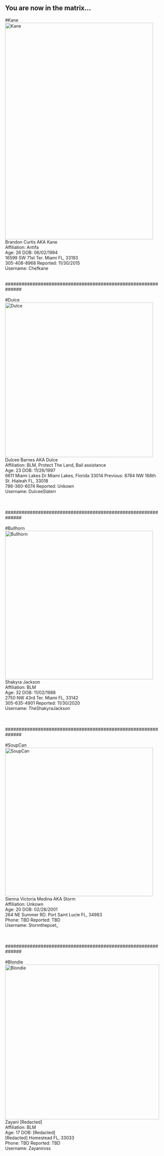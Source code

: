 ## You are now in the matrix...

#Kane
<br>
<img src="https://i.postimg.cc/j5VxtkSF/bc.jpg" alt="Kane" width="480" height="700">
<br>
Brandon Curtis AKA Kane
<br>
Affiliation: Antifa
<br>
Age: 26 DOB: 06/02/1994
<br>
16599 SW 71st Ter. Miami FL, 33193 
<br>
305-408-8968 Reported: 11/30/2015
<br>
Username: Chefkane
<br>
<br>
<br>
##############################################################
<br>
<br>
#Dulce
<br>
<img src="https://i.postimg.cc/JzbRr5S6/db.jpg" alt="Dulce" width="480" height="500">
<br>
Dulcee Barnes AKA Dulce
<br>
Affiliation: BLM, Protect The Land, Bail assistance
<br>
Age: 23 DOB: 11/26/1997
<br>
6611 Miami Lakes Dr Miami Lakes, Florida 33014 Previous: 8784 NW 168th St. Hialeah FL, 33018
<br>
786-360-6074 Reported: Unkown
<br>
Username: DulceeSlaterr
<br>
<br>
<br>
<br>
##############################################################
<br>
<br>
#Bullhorn
<br>
<img src="https://i.postimg.cc/MHsy9ZNC/sj.jpg" alt="Bullhorn" width="480" height="480">
<br>
Shakyra Jackson
<br>
Affiliation: BLM
<br>
Age: 32 DOB: 11/02/1988
<br>
2750 NW 43rd Ter. Miami FL, 33142
<br>
305-635-4901 Reported: 11/30/2020
<br>
Username: TheShakyraJackson
<br>
<br>
<br>
<br>
##############################################################
<br>
<br>
#SoupCan
<br>
<img src="https://i.postimg.cc/wTDzRWRd/sc.jpg" alt="SoupCan" width="480" height="480">
<br>
Sienna Victoria Medina AKA Storm
<br>
Affiliation: Unkown
<br>
Age: 20 DOB: 02/28/2001
<br>
264 NE Summer RD. Port Saint Lucie FL, 34983
<br>
Phone: TBD Reported: TBD
<br>
Username: Stormthepoet_
<br>
<br>
<br>
<br>
##############################################################
<br>
<br>
#Blondie
<br>
<img src="https://i.postimg.cc/qMDsnGPj/bd.jpg" alt="Blondie" width="500" height="500">
<br>
Zayani [Redacted]
<br>
Affiliation: BLM
<br>
Age: 17 DOB: [Redacted]
<br>
[Redacted] Homestead FL, 33033
<br>
Phone: TBD Reported: TBD
<br>
Username: Zayaniross
<br>
<br>
<br>
<br>
